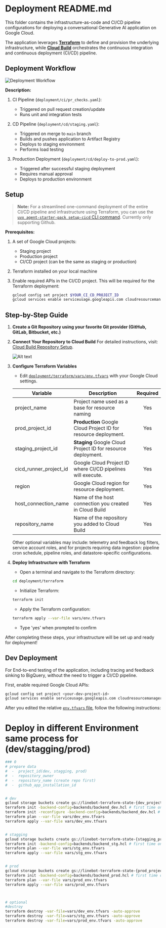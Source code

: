 # Deployment README.md

This folder contains the infrastructure-as-code and CI/CD pipeline configurations for deploying a conversational Generative AI application on Google Cloud.

The application leverages [**Terraform**](http://terraform.io) to define and provision the underlying infrastructure, while [**Cloud Build**](https://cloud.google.com/build/) orchestrates the continuous integration and continuous deployment (CI/CD) pipeline.

## Deployment Workflow

![Deployment Workflow](https://storage.googleapis.com/github-repo/generative-ai/sample-apps/e2e-gen-ai-app-starter-pack/deployment_workflow.png)

**Description:**

1. CI Pipeline (`deployment/ci/pr_checks.yaml`):

   - Triggered on pull request creation/update
   - Runs unit and integration tests

2. CD Pipeline (`deployment/cd/staging.yaml`):

   - Triggered on merge to `main` branch
   - Builds and pushes application to Artifact Registry
   - Deploys to staging environment
   - Performs load testing

3. Production Deployment (`deployment/cd/deploy-to-prod.yaml`):
   - Triggered after successful staging deployment
   - Requires manual approval
   - Deploys to production environment

## Setup

> **Note:** For a streamlined one-command deployment of the entire CI/CD pipeline and infrastructure using Terraform, you can use the [`uvx agent-starter-pack setup-cicd` CLI command](https://googlecloudplatform.github.io/agent-starter-pack/cli/setup_cicd.html). Currently only supporting Github.

**Prerequisites:**

1. A set of Google Cloud projects:
   - Staging project
   - Production project
   - CI/CD project (can be the same as staging or production)
2. Terraform installed on your local machine
3. Enable required APIs in the CI/CD project. This will be required for the Terraform deployment:

   ```bash
   gcloud config set project $YOUR_CI_CD_PROJECT_ID
   gcloud services enable serviceusage.googleapis.com cloudresourcemanager.googleapis.com cloudbuild.googleapis.com secretmanager.googleapis.com
   ```

## Step-by-Step Guide

1. **Create a Git Repository using your favorite Git provider (GitHub, GitLab, Bitbucket, etc.)**

2. **Connect Your Repository to Cloud Build**
   For detailed instructions, visit: [Cloud Build Repository Setup](https://cloud.google.com/build/docs/repositories#whats_next).<br>

   ![Alt text](https://storage.googleapis.com/github-repo/generative-ai/sample-apps/e2e-gen-ai-app-starter-pack/connection_cb.gif)

3. **Configure Terraform Variables**

   - Edit [`deployment/terraform/vars/env.tfvars`](../terraform/vars/env.tfvars) with your Google Cloud settings.

   | Variable               | Description                                                     | Required |
   | ---------------------- | --------------------------------------------------------------- | :------: |
   | project_name           | Project name used as a base for resource naming                 |   Yes    |
   | prod_project_id        | **Production** Google Cloud Project ID for resource deployment. |   Yes    |
   | staging_project_id     | **Staging** Google Cloud Project ID for resource deployment.    |   Yes    |
   | cicd_runner_project_id | Google Cloud Project ID where CI/CD pipelines will execute.     |   Yes    |
   | region                 | Google Cloud region for resource deployment.                    |   Yes    |
   | host_connection_name   | Name of the host connection you created in Cloud Build          |   Yes    |
   | repository_name        | Name of the repository you added to Cloud Build                 |   Yes    |

   Other optional variables may include: telemetry and feedback log filters, service account roles, and for projects requiring data ingestion: pipeline cron schedule, pipeline roles, and datastore-specific configurations.

4. **Deploy Infrastructure with Terraform**

   - Open a terminal and navigate to the Terraform directory:

   ```bash
   cd deployment/terraform
   ```

   - Initialize Terraform:

   ```bash
   terraform init
   ```

   - Apply the Terraform configuration:

   ```bash
   terraform apply --var-file vars/env.tfvars
   ```

   - Type 'yes' when prompted to confirm

After completing these steps, your infrastructure will be set up and ready for deployment!

## Dev Deployment

For End-to-end testing of the application, including tracing and feedback sinking to BigQuery, without the need to trigger a CI/CD pipeline.

First, enable required Google Cloud APIs:

```bash
gcloud config set project <your-dev-project-id>
gcloud services enable serviceusage.googleapis.com cloudresourcemanager.googleapis.com
```

After you edited the relative [`env.tfvars` file](../terraform/dev/vars/env.tfvars), follow the following instructions:




# Deploy in different Environment same process for (dev/stagging/prod)
```bash
### 0
# prepare data
#  -  project_id(dev, stagging, prod)
#  -  repository_owner
#  -  repository_name (create repo first)
#  -  github_app_installation_id


# dev
gcloud storage buckets create gs://linebot-terraform-state-{dev_project-id} --project={dev_project-id} --location=us-central1
terraform init -backend-config=backends/backend_dev.hcl # first time only
terraform init -reconfigure -backend-config=backends/backend_dev.hcl # for testing in development
terraform plan --var-file vars/dev_env.tfvars
terraform apply --var-file vars/dev_env.tfvars


# stagging
gcloud storage buckets create gs://linebot-terraform-state-{stagging_project-id} --project={stagging_project-id} --location=us-central1
terraform init -backend-config=backends/backend_stg.hcl # first time only
terraform plan --var-file vars/stg_env.tfvars
terraform apply --var-file vars/stg_env.tfvars


# prod
gcloud storage buckets create gs://linebot-terraform-state-{prod_project-id} --project={prod_project-id} --location=us-central1
terraform init -backend-config=backends/backend_prod.hcl # first time only
terraform plan --var-file vars/prod_env.tfvars
terraform apply --var-file vars/prod_env.tfvars 



# optional
#destroy
terraform destroy -var-file=vars/dev_env.tfvars -auto-approve
terraform destroy -var-file=vars/stg_env.tfvars -auto-approve
terraform destroy -var-file=vars/prod_env.tfvars -auto-approve

```

 